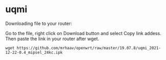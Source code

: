 # uqmi

Downloading file to your router:

Go to the file, right click on Download button and select Copy link addess.\
Then paste the link in your router after wget.

`wget https://github.com/mrhaav/openwrt/raw/master/19.07.8/uqmi_2021-12-22-0.4_mipsel_24kc.ipk`
